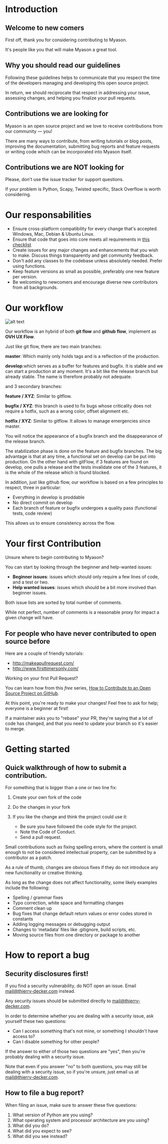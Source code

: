 # Introduction

## Welcome to new comers

First off, thank you for considering contributing to Myason.

It's people like you that will make Myason a great tool.

## Why you should read our guidelines

Following these guidelines helps to communicate that you respect the time of the developers
managing and developing this open source project.

In return, we should reciprocate that respect in addressing your issue, assessing changes,
and helping you finalize your pull requests.

## Contributions we are looking for

Myason is an open source project and we love to receive contributions from our community — you!

There are many ways to contribute, from writing tutorials or blog posts, improving the
documentation, submitting bug reports and feature requests or writing code which can be
incorporated into Myason itself.

## Contributions we are NOT looking for

Please, don't use the issue tracker for support questions.

If your problem is Python, Scapy, Twisted specific, Stack Overflow is worth considering.

# Our responsabilities

* Ensure cross-platform compatibility for every change that's accepted. Windows, Mac,
Debian & Ubuntu Linux.
* Ensure that code that goes into core meets all requirements in 
[this checklist](PULL_REQUEST_CHECKLIST.md)
* Create issues for any major changes and enhancements that you wish to make.
Discuss things transparently and get community feedback.
* Don't add any classes to the codebase unless absolutely needed. Prefer using functions.
* Keep feature versions as small as possible, preferably one new feature per version.
* Be welcoming to newcomers and encourage diverse new contributors from all backgrounds.

# Our workflow

![alt text](images/myason_workflow.jpg)

Our workflow is an hybrid of both **git flow** and **github flow**, implement as **OVH UX Flow**.

Just like git flow, there are two main branches:

**master**: Which mainly only holds tags and is a reflection of the production.

**develop**:which serves as a buffer for features and bugfix.
It is stable and we can start a production at any moment.
It's a bit like the release branch but already stable.
The name is therefore probably not adequate.

and 3 secondary branches:

**feature / XYZ**: Similar to gitflow.

**bugfix / XYZ**: this branch is used to fix bugs whose criticality does not require a hotfix,
such as a wrong color, offset alignment etc.

**hotfix / XYZ**: Similar to gitflow. It allows to manage emergencies since master.

You will notice the appearance of a bugfix branch and the disappearance of the release branch.

The stabilization phase is done on the feature and bugfix branches.
The big advantage is that at any time, a functional set on develop can be put into production.
On the other hand with gitFlow, if 3 features are found on develop, one pulls a release and the
tests invalidate one of the 3 features, it is the whole of the release which is found blocked.

In addition, just like github flow, our workflow is based on a few principles to respect, three in particular:

- Everything in develop is proddable
- No direct commit on develop
- Each branch of feature or bugfix undergoes a quality pass (functional tests, code review)

This allows us to ensure consistency across the flow.

# Your first Contribution

Unsure where to begin contributing to Myason?

You can start by looking through the beginner and help-wanted issues:

* **Beginner issues**: issues which should only require a few lines of code, and a test or two.
* **Help wanted issues**: issues which should be a bit more involved than beginner issues.

Both issue lists are sorted by total number of comments.

While not perfect, number of comments is a reasonable proxy for impact a given change will have.

## For people who have never contributed to open source before

Here are a couple of friendly tutorials:

* http://makeapullrequest.com/
* http://www.firsttimersonly.com/

Working on your first Pull Request?

You can learn how from this *free* series, [How to Contribute to an Open Source Project on GitHub](https://egghead.io/series/how-to-contribute-to-an-open-source-project-on-github).  

At this point, you're ready to make your changes!
Feel free to ask for help; everyone is a beginner at first!

If a maintainer asks you to "rebase" your PR, they're saying that a lot of code has changed,
and that you need to update your branch so it's easier to merge.

# Getting started

## Quick walkthrough of how to submit a contribution.

For something that is bigger than a one or two line fix:

1. Create your own fork of the code
2. Do the changes in your fork
3. If you like the change and think the project could use it:

   * Be sure you have followed the code style for the project.
   * Note the Code of Conduct.
   * Send a pull request.

Small contributions such as fixing spelling errors, where the content is small enough to not
be considered intellectual property, can be submitted by a contributor as a patch.

As a rule of thumb, changes are obvious fixes if they do not introduce any new functionality 
or creative thinking.

As long as the change does not affect functionality, some likely examples include the following:

* Spelling / grammar fixes
* Typo correction, white space and formatting changes
* Comment clean up
* Bug fixes that change default return values or error codes stored in constants
* Adding logging messages or debugging output
* Changes to ‘metadata’ files like .gitignore, build scripts, etc.
* Moving source files from one directory or package to another

# How to report a bug

## Security disclosures first!

If you find a security vulnerability, do NOT open an issue. Email mail@thierry-decker.com instead.

Any security issues should be submitted directly to mail@thierry-decker.com.

In order to determine whether you are dealing with a security issue, ask yourself these two questions:

* Can I access something that's not mine, or something I shouldn't have access to?
* Can I disable something for other people?

If the answer to either of those two questions are "yes", then you're probably dealing with a
security issue.

Note that even if you answer "no" to both questions, you may still be dealing with
a security issue, so if you're unsure, just email us at mail@thierry-decker.com.

## How to file a bug report?

When filing an issue, make sure to answer these five questions:

1. What version of Python are you using?
2. What operating system and processor architecture are you using?
3. What did you do?
4. What did you expect to see?
5. What did you see instead?
